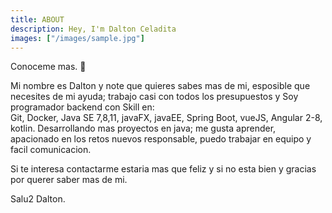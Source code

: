 ```yaml
---
title: ABOUT
description: Hey, I'm Dalton Celadita
images: ["/images/sample.jpg"]
---
```



Conoceme mas. :wave:

Mi nombre es Dalton y note que quieres sabes mas de mi, esposible que necesites de mi ayuda; trabajo casi con todos los presupuestos y Soy programador backend con Skill en: </br>
 Git,
 Docker,
 Java SE 7,8,11,
 javaFX,
 javaEE,
 Spring Boot,
 vueJS,
 Angular 2-8,
 kotlin. 
Desarrollando mas proyectos en java; me gusta aprender, apacionado en los retos nuevos responsable, puedo trabajar en equipo y facil comunicacion.

Si te interesa contactarme estaria mas que feliz y si no esta bien y gracias por querer saber mas de mi.

Salu2 Dalton.

